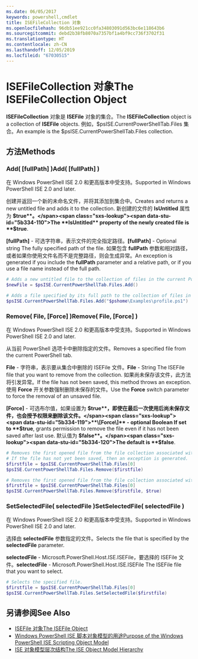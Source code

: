 ```yaml
---
ms.date: 06/05/2017
keywords: powershell,cmdlet
title: ISEFileCollection 对象
ms.openlocfilehash: 96db51ee921cc0fa34803091d563bc6e118643b6
ms.sourcegitcommit: debd2b38fb8070a7357bf1a4bf9cc736f3702f31
ms.translationtype: HT
ms.contentlocale: zh-CN
ms.lasthandoff: 12/05/2019
ms.locfileid: "67030515"
---
```

# <a name="the-isefilecollection-object"></a><span data-ttu-id="5b334-103">ISEFileCollection 对象</span><span class="sxs-lookup"><span data-stu-id="5b334-103">The ISEFileCollection Object</span></span>

<span data-ttu-id="5b334-104">**ISEFileCollection** 对象是 **ISEFile** 对象的集合。</span><span class="sxs-lookup"><span data-stu-id="5b334-104">The **ISEFileCollection** object is a collection of **ISEFile** objects.</span></span> <span data-ttu-id="5b334-105">例如，$psISE.CurrentPowerShellTab.Files 集合。</span><span class="sxs-lookup"><span data-stu-id="5b334-105">An example is the $psISE.CurrentPowerShellTab.Files collection.</span></span>

## <a name="methods"></a><span data-ttu-id="5b334-106">方法</span><span class="sxs-lookup"><span data-stu-id="5b334-106">Methods</span></span>

### <a name="add-fullpath-"></a><span data-ttu-id="5b334-107">Add\( \[fullPath\] \)</span><span class="sxs-lookup"><span data-stu-id="5b334-107">Add\( \[fullPath\] \)</span></span>

<span data-ttu-id="5b334-108">在 Windows PowerShell ISE 2.0 和更高版本中受支持。</span><span class="sxs-lookup"><span data-stu-id="5b334-108">Supported in Windows PowerShell ISE 2.0 and later.</span></span>

<span data-ttu-id="5b334-109">创建并返回一个新的未命名文件，并将其添加到集合中。</span><span class="sxs-lookup"><span data-stu-id="5b334-109">Creates and returns a new untitled file and adds it to the collection.</span></span> <span data-ttu-id="5b334-110">新创建的文件的 **IsUntitled** 属性为 **$true**。</span><span class="sxs-lookup"><span data-stu-id="5b334-110">The **IsUntitled** property of the newly created file is **$true**.</span></span>

<span data-ttu-id="5b334-111">**\[fullPath\]** - 可选字符串，表示文件的完全指定路径。</span><span class="sxs-lookup"><span data-stu-id="5b334-111">**\[fullPath\]** - Optional string The fully specified path of the file.</span></span> <span data-ttu-id="5b334-112">如果包含 **fullPath** 参数和相对路径，或者如果你使用文件名而不是完整路径，则会生成异常。</span><span class="sxs-lookup"><span data-stu-id="5b334-112">An exception is generated if you include the **fullPath** parameter and a relative path, or if you use a file name instead of the full path.</span></span>

```powershell
# Adds a new untitled file to the collection of files in the current PowerShell tab.
$newFile = $psISE.CurrentPowerShellTab.Files.Add()

# Adds a file specified by its full path to the collection of files in the current PowerShell tab.
$psISE.CurrentPowerShellTab.Files.Add("$pshome\Examples\profile.ps1")
```

### <a name="remove-file-force-"></a><span data-ttu-id="5b334-113">Remove\( File, \[Force\] \)</span><span class="sxs-lookup"><span data-stu-id="5b334-113">Remove\( File, \[Force\] \)</span></span>

<span data-ttu-id="5b334-114">在 Windows PowerShell ISE 2.0 和更高版本中受支持。</span><span class="sxs-lookup"><span data-stu-id="5b334-114">Supported in Windows PowerShell ISE 2.0 and later.</span></span>

<span data-ttu-id="5b334-115">从当前 PowerShell 选项卡中删除指定的文件。</span><span class="sxs-lookup"><span data-stu-id="5b334-115">Removes a specified file from the current PowerShell tab.</span></span>

<span data-ttu-id="5b334-116">**File** - 字符串，表示要从集合中删除的 ISEFile 文件。</span><span class="sxs-lookup"><span data-stu-id="5b334-116">**File** - String The ISEFile file that you want to remove from the collection.</span></span> <span data-ttu-id="5b334-117">如果尚未保存该文件，此方法将引发异常。</span><span class="sxs-lookup"><span data-stu-id="5b334-117">If the file has not been saved, this method throws an exception.</span></span> <span data-ttu-id="5b334-118">使用 **Force** 开关参数强制删除未保存的文件。</span><span class="sxs-lookup"><span data-stu-id="5b334-118">Use the **Force** switch parameter to force the removal of an unsaved file.</span></span>

<span data-ttu-id="5b334-119">**\[Force\]** - 可选布尔值，如果设置为 **$true**，即使在最后一次使用后尚未保存文件，也会授予权限来删除该文件。</span><span class="sxs-lookup"><span data-stu-id="5b334-119">**\[Force\]** - optional Boolean If set to **$true**, grants permission to remove the file even if it has not been saved after last use.</span></span> <span data-ttu-id="5b334-120">默认值为 **$false**。</span><span class="sxs-lookup"><span data-stu-id="5b334-120">The default is **$false**.</span></span>

```powershell
# Removes the first opened file from the file collection associated with the current PowerShell tab.
# If the file has not yet been saved, then an exception is generated.
$firstfile = $psISE.CurrentPowerShellTab.Files[0]
$psISE.CurrentPowerShellTab.Files.Remove($firstfile)

# Removes the first opened file from the file collection associated with the current PowerShell tab, even if it has not been saved.
$firstfile = $psISE.CurrentPowerShellTab.Files[0]
$psISE.CurrentPowerShellTab.Files.Remove($firstfile, $true)
```

### <a name="setselectedfile-selectedfile-"></a><span data-ttu-id="5b334-121">SetSelectedFile\( selectedFile \)</span><span class="sxs-lookup"><span data-stu-id="5b334-121">SetSelectedFile\( selectedFile \)</span></span>

<span data-ttu-id="5b334-122">在 Windows PowerShell ISE 2.0 和更高版本中受支持。</span><span class="sxs-lookup"><span data-stu-id="5b334-122">Supported in Windows PowerShell ISE 2.0 and later.</span></span>

<span data-ttu-id="5b334-123">选择由 **selectedFile** 参数指定的文件。</span><span class="sxs-lookup"><span data-stu-id="5b334-123">Selects the file that is specified by the **selectedFile** parameter.</span></span>

<span data-ttu-id="5b334-124">**selectedFile** - Microsoft.PowerShell.Host.ISE.ISEFile，要选择的 ISEFile 文件。</span><span class="sxs-lookup"><span data-stu-id="5b334-124">**selectedFile** - Microsoft.PowerShell.Host.ISE.ISEFile The ISEFile file that you want to select.</span></span>

```powershell
# Selects the specified file.
$firstfile = $psISE.CurrentPowerShellTab.Files[0]
$psISE.CurrentPowerShellTab.Files.SetSelectedFile($firstfile)
```

## <a name="see-also"></a><span data-ttu-id="5b334-125">另请参阅</span><span class="sxs-lookup"><span data-stu-id="5b334-125">See Also</span></span>

- [<span data-ttu-id="5b334-126">ISEFile 对象</span><span class="sxs-lookup"><span data-stu-id="5b334-126">The ISEFile Object</span></span>](The-ISEFile-Object.md)
- [<span data-ttu-id="5b334-127">Windows PowerShell ISE 脚本对象模型的用途</span><span class="sxs-lookup"><span data-stu-id="5b334-127">Purpose of the Windows PowerShell ISE Scripting Object Model</span></span>](Purpose-of-the-Windows-PowerShell-ISE-Scripting-Object-Model.md)
- [<span data-ttu-id="5b334-128">ISE 对象模型层次结构</span><span class="sxs-lookup"><span data-stu-id="5b334-128">The ISE Object Model Hierarchy</span></span>](The-ISE-Object-Model-Hierarchy.md)

